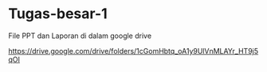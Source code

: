 # Tugas-besar-1
File PPT dan Laporan di dalam google drive

https://drive.google.com/drive/folders/1cGomHbtq_oA1y9UlVnMLAYr_HT9j5qOI
